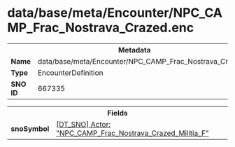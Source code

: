 <h1>data/base/meta/Encounter/NPC_CAMP_Frac_Nostrava_Crazed.enc</h1><table><tr><th colspan="100%">Metadata</th></tr><tr><td><b>Name</b></td><td>data/base/meta/Encounter/NPC_CAMP_Frac_Nostrava_Crazed.enc</td></tr><tr><td><b>Type</b></td><td>EncounterDefinition</td></tr><tr><td><b>SNO ID</b></td><td>667335</td></tr></table>

<table><tr><th colspan="100%">Fields</th></tr><tr><td><b>snoSymbol</b></td><td><a href="..\Actor\NPC_CAMP_Frac_Nostrava_Crazed_Militia_F.acr">[DT_SNO] Actor: "NPC_CAMP_Frac_Nostrava_Crazed_Militia_F"</a></td></tr></table>


